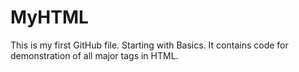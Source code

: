 # MyHTML
This is my first GitHub file.
Starting with Basics.
It contains code for demonstration of all major tags in HTML.
